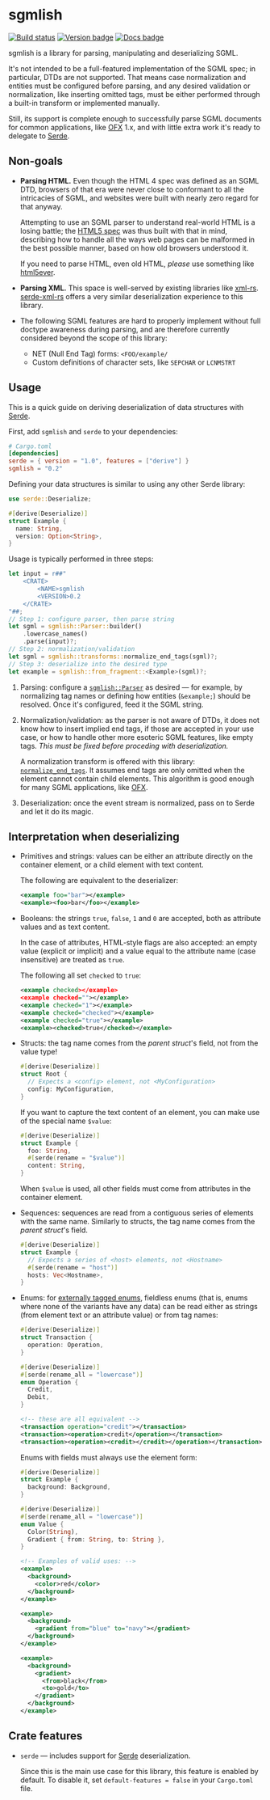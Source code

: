 sgmlish
=======

[![Build status]](https://github.com/mernen/sgmlish/actions/workflows/ci.yml)
[![Version badge]](https://crates.io/crates/sgmlish)
[![Docs badge]](https://docs.rs/sgmlish)

sgmlish is a library for parsing, manipulating and deserializing SGML.

It's not intended to be a full-featured implementation of the SGML spec;
in particular, DTDs are not supported. That means case normalization and entities
must be configured before parsing, and any desired validation or normalization,
like inserting omitted tags, must be either performed through a built-in transform
or implemented manually.

Still, its support is complete enough to successfully parse SGML documents for
common applications, like [OFX] 1.x, and with little extra work it's ready to
delegate to [Serde].


## Non-goals

* **Parsing HTML.** Even though the HTML 4 spec was defined as an SGML DTD,
  browsers of that era were never close to conformant to all the intricacies of
  SGML, and websites were built with nearly zero regard for that anyway.

  Attempting to use an SGML parser to understand real-world HTML is a losing battle;
  the [HTML5 spec] was thus built with that in mind, describing how to handle
  all the ways web pages can be malformed in the best possible manner, based on
  how old browsers understood it.

  If you need to parse HTML, even old HTML, *please* use something like [html5ever].

* **Parsing XML.** This space is well-served by existing libraries like [xml-rs].
  [serde-xml-rs] offers a very similar deserialization experience to this library.

* The following SGML features are hard to properly implement without full doctype
  awareness during parsing, and are therefore currently considered beyond the
  scope of this library:
  * NET (Null End Tag) forms: `<FOO/example/`
  * Custom definitions of character sets, like `SEPCHAR` or `LCNMSTRT`


## Usage

This is a quick guide on deriving deserialization of data structures with [Serde].

First, add `sgmlish` and `serde` to your dependencies:

```toml
# Cargo.toml
[dependencies]
serde = { version = "1.0", features = ["derive"] }
sgmlish = "0.2"
```

Defining your data structures is similar to using any other Serde library:

```rust
use serde::Deserialize;

#[derive(Deserialize)]
struct Example {
  name: String,
  version: Option<String>,
}
```

Usage is typically performed in three steps:

```rust
let input = r##"
    <CRATE>
        <NAME>sgmlish
        <VERSION>0.2
    </CRATE>
"##;
// Step 1: configure parser, then parse string
let sgml = sgmlish::Parser::builder()
    .lowercase_names()
    .parse(input)?;
// Step 2: normalization/validation
let sgml = sgmlish::transforms::normalize_end_tags(sgml)?;
// Step 3: deserialize into the desired type
let example = sgmlish::from_fragment::<Example>(sgml)?;
```

1.  Parsing: configure a [`sgmlish::Parser`] as desired — for example, by
    normalizing tag names or defining how entities (`&example;`) should be resolved.
    Once it's configured, feed it the SGML string.

2.  Normalization/validation: as the parser is not aware of DTDs, it does not know
    how to insert implied end tags, if those are accepted in your use case, or
    how to handle other more esoteric SGML features, like empty tags.
    *This must be fixed before proceding with deserialization.*

    A normalization transform is offered with this library: [`normalize_end_tags`].
    It assumes end tags are only omitted when the element cannot contain child
    elements. This algorithm is good enough for many SGML applications, like [OFX].

3.  Deserialization: once the event stream is normalized, pass on to Serde
    and let it do its magic.


## Interpretation when deserializing

* Primitives and strings: values can be either an attribute directly on the
  container element, or a child element with text content.

  The following are equivalent to the deserializer:

  ```xml
  <example foo="bar"></example>
  <example><foo>bar</foo></example>
  ```

* Booleans: the strings `true`, `false`, `1` and `0` are accepted,
  both as attribute values and as text content.

  In the case of attributes, HTML-style flags are also accepted:
  an empty value (explicit or implicit) and a value equal to the attribute name
  (case insensitive) are treated as `true`.

  The following all set `checked` to `true`:

  ```xml
  <example checked></example>
  <example checked=""></example>
  <example checked="1"></example>
  <example checked="checked"></example>
  <example checked="true"></example>
  <example><checked>true</checked></example>
  ```

* Structs: the tag name comes from the *parent struct*'s field, not from the value type!

  ```rust
  #[derive(Deserialize)]
  struct Root {
    // Expects a <config> element, not <MyConfiguration>
    config: MyConfiguration,
  }
  ```

  If you want to capture the text content of an element, you can make use of
  the special name `$value`:

  ```rust
  #[derive(Deserialize)]
  struct Example {
    foo: String,
    #[serde(rename = "$value")]
    content: String,
  }
  ```

  When `$value` is used, all other fields must come from attributes in the
  container element.

* Sequences: sequences are read from a contiguous series of elements
  with the same name.
  Similarly to structs, the tag name comes from the *parent struct*'s field.

  ```rust
  #[derive(Deserialize)]
  struct Example {
    // Expects a series of <host> elements, not <Hostname>
    #[serde(rename = "host")]
    hosts: Vec<Hostname>,
  }
  ```

* Enums: for [externally tagged enums][], fieldless enums (that is, enums where
  none of the variants have any data) can be read either as strings
  (from element text or an attribute value) or from tag names:

  ```rust
  #[derive(Deserialize)]
  struct Transaction {
    operation: Operation,
  }

  #[derive(Deserialize)]
  #[serde(rename_all = "lowercase")]
  enum Operation {
    Credit,
    Debit,
  }
  ```

  ```xml
  <!-- these are all equivalent -->
  <transaction operation="credit"></transaction>
  <transaction><operation>credit</operation></transaction>
  <transaction><operation><credit></credit></operation></transaction>
  ```

  Enums with fields must always use the element form:

  ```rust
  #[derive(Deserialize)]
  struct Example {
    background: Background,
  }

  #[derive(Deserialize)]
  #[serde(rename_all = "lowercase")]
  enum Value {
    Color(String),
    Gradient { from: String, to: String },
  }
  ```

  ```xml
  <!-- Examples of valid uses: -->
  <example>
    <background>
      <color>red</color>
    </background>
  </example>

  <example>
    <background>
      <gradient from="blue" to="navy"></gradient>
    </background>
  </example>

  <example>
    <background>
      <gradient>
        <from>black</from>
        <to>gold</to>
      </gradient>
    </background>
  </example>
  ```


## Crate features

* `serde` — includes support for [Serde] deserialization.

  Since this is the main use case for this library, this feature is enabled by default.
  To disable it, set `default-features = false` in your `Cargo.toml` file.


[externally tagged enums]: https://serde.rs/enum-representations.html
[HTML5 spec]: https://html.spec.whatwg.org/multipage/parsing.html#parsing
[html5ever]: https://lib.rs/crates/html5ever
[OFX]: https://en.wikipedia.org/wiki/Open_Financial_Exchange
[Serde]: https://serde.rs
[serde-xml-rs]: https://lib.rs/crates/serde-xml-rs
[xml-rs]: https://lib.rs/crates/xml-rs
[`sgmlish::Parser`]: https://docs.rs/sgmlish/*/sgmlish/sgmlish/parser/struct.Parser.html
[`normalize_end_tags`]: https://docs.rs/sgmlish/*/sgmlish/transforms/fn.normalize_end_tags.html

[Build status]: https://github.com/mernen/sgmlish/actions/workflows/ci.yml/badge.svg
[Version badge]: https://img.shields.io/crates/v/sgmlish.svg
[Docs badge]: https://img.shields.io/docsrs/sgmlish

